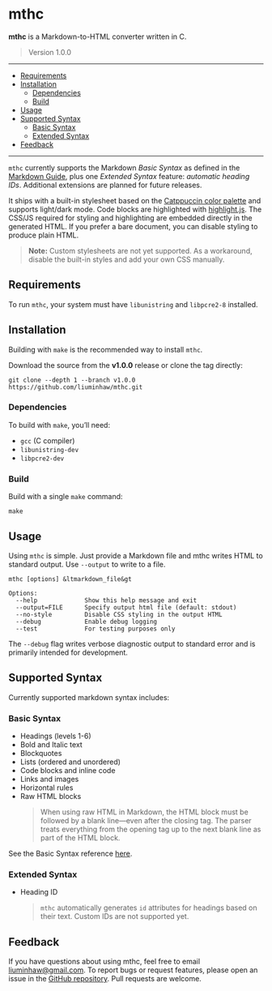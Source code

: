# mthc

**mthc** is a Markdown-to-HTML converter written in C. 

> Version 1.0.0

---

- [Requirements](#requirements)
- [Installation](#installation)
    - [Dependencies](#dependencies)
    - [Build](#build)
- [Usage](#usage)
- [Supported Syntax](#supported-syntax)
    - [Basic Syntax](#basic-syntax)
    - [Extended Syntax](#extended-syntax)
- [Feedback](#feedback)

---

`mthc` currently supports the Markdown *Basic Syntax* as defined in the [Markdown Guide](https://www.markdownguide.org/basic-syntax/), plus one *Extended Syntax* feature: *automatic heading IDs*. Additional extensions are planned for future releases.

It ships with a built-in stylesheet based on the [Catppuccin color palette](https://catppuccin.com/palette/) and supports light/dark mode. Code blocks are highlighted with [highlight.js](https://highlightjs.org/). The CSS/JS required for styling and highlighting are embedded directly in the generated HTML. If you prefer a bare document, you can disable styling to produce plain HTML.

> **Note:** Custom stylesheets are not yet supported. As a workaround, disable the built-in styles and add your own CSS manually.

## Requirements
To run `mthc`, your system must have `libunistring` and `libpcre2-8` installed.

## Installation
Building with `make` is the recommended way to install `mthc`.

Download the source from the **v1.0.0** release or clone the tag directly:

    git clone --depth 1 --branch v1.0.0 https://github.com/liuminhaw/mthc.git

### Dependencies
To build with `make`, you’ll need:
- `gcc` (C compiler)
- `libunistring-dev`
- `libpcre2-dev`

### Build
Build with a single `make` command:

    make

## Usage
Using `mthc` is simple. Just provide a Markdown file and mthc writes HTML to standard output. Use `--output` to write to a file.

    mthc [options] &ltmarkdown_file&gt
     
    Options:
      --help             Show this help message and exit
      --output=FILE      Specify output html file (default: stdout)
      --no-style         Disable CSS styling in the output HTML
      --debug            Enable debug logging
      --test             For testing purposes only

The `--debug` flag writes verbose diagnostic output to standard error and is primarily intended for development.

## Supported Syntax
Currently supported markdown syntax includes:

### Basic Syntax
- Headings (levels 1-6)
- Bold and Italic text
- Blockquotes
- Lists (ordered and unordered)
- Code blocks and inline code
- Links and images
- Horizontal rules
- Raw HTML blocks
    > When using raw HTML in Markdown, the HTML block must be followed by a blank line—even after the closing tag. The parser treats everything from the opening tag up to the next blank line as part of the HTML block.

See the Basic Syntax reference [here](https://www.markdownguide.org/basic-syntax/).

### Extended Syntax
- Heading ID
    > `mthc` automatically generates `id` attributes for headings based on their text. Custom IDs are not supported yet.

## Feedback 
If you have questions about using mthc, feel free to email <liuminhaw@gmail.com>.
To report bugs or request features, please open an issue in the [GitHub repository](https://github.com/liuminhaw/mthc). Pull requests are welcome.

